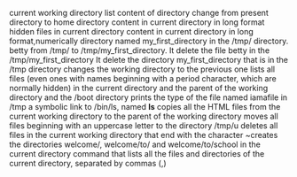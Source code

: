 current working directory
list content of directory
change from present directory to home directory
content in current directory in long format
hidden files in current directory
content in current directory in long format,numerically
 directory named my_first_directory in the /tmp/ directory.
betty from /tmp/ to /tmp/my_first_directory.
It delete the file betty in the /tmp/my_first_directory
It delete the directory my_first_directory that is in the /tmp directory
changes the working directory to the previous one
 lists all files (even ones with names beginning with a period character, which are normally hidden) in the current directory and the parent of the working directory and the /boot directory
prints the type of the file named iamafile in /tmp
 a symbolic link to /bin/ls, named __ls__
copies all the HTML files from the current working directory to the parent of the working directory
moves all files beginning with an uppercase letter to the directory /tmp/u
deletes all files in the current working directory that end with the character ~creates the directories welcome/, welcome/to/ and welcome/to/school in the current directory
command that lists all the files and directories of the current directory, separated by commas (,) 
